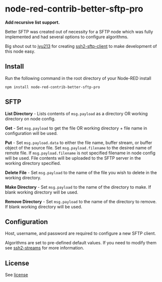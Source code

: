 # node-red-contrib-better-sftp-pro

**Add recursive list support.**

Better SFTP was created out of necessity for a SFTP node which 
was fully implemented and had several options to configure algorithms.

Big shout out to [jyu213][https://github.com/jyu213] for creating [ssh2-sftp-client][https://github.com/jyu213/ssh2-sftp-client] to make development
of this node easy.

Install
-------

Run the following command in the root directory of your Node-RED install

    npm install node-red-contrib-better-sftp-pro
    
SFTP
-------
**List Directory** - Lists contents of `msg.payload` as a directory OR working directory on node config.

**Get** - Set `msg.payload` to get the file OR working directory + file name in configuration will be used.

**Put** - Set `msg.payload.data` to either the file name, buffer stream, or buffer object of the source file. 
Set `msg.payload.filename` to the desired name of remote file. 
If `msg.payload.filename` is not specified filename in node config will be used. 
File contents will be uploaded to the SFTP server in the working directory specified.

**Delete File** - Set `msg.payload` to the name of the file you wish to delete in the working directory.

**Make Directory** - Set `msg.payload` to the name of the directory to make. If blank working directory will be used.

**Remove Directory** - Set `msg.payload` to the name of the directory to remove. If blank working directory will be used.

Configuration
-------

Host, username, and password are required to configure a new SFTP client.

Algorithms are set to pre-defined default values. If you need to modify them see
[ssh2-streams][https://github.com/mscdex/ssh2-streams] for more information.

License
-------

See [license](https://github.com/dbian/node-red-contrib-better-sftp-pro/blob/master/LICENSE)


[https://github.com/mscdex/ssh2-streams]: https://github.com/mscdex/ssh2-streams
[https://github.com/jyu213]: https://github.com/jyu213
[https://github.com/jyu213/ssh2-sftp-client]: https://github.com/jyu213/ssh2-sftp-client
